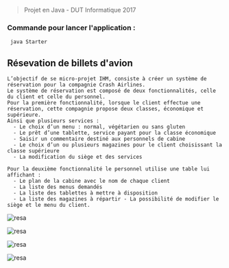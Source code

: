 > Projet en Java - DUT Informatique 2017

### Commande pour lancer l'application :

```
 java Starter
 ```


## Résevation de billets d'avion
```
L’objectif de se micro-projet IHM, consiste à créer un système de réservation pour la compagnie Crash Airlines.
Le système de réservation est composé de deux fonctionnalités, celle du client et celle du personnel.
Pour la première fonctionnalité, lorsque le client effectue une réservation, cette compagnie propose deux classes, économique et supérieure.
Ainsi que plusieurs services :
  - Le choix d’un menu : normal, végétarien ou sans gluten
  - Le prêt d’une tablette, service payant pour la classe économique
  - Saisir un commentaire destiné aux personnels de cabine
  - Le choix d’un ou plusieurs magazines pour le client choisissant la classe supérieure
  - La modification du siège et des services

Pour la deuxième fonctionnalité le personnel utilise une table lui affichant :
  - Le plan de la cabine avec le nom de chaque client
  - La liste des menus demandés
  - La liste des tablettes à mettre à disposition
  - La liste des magazines à répartir - La possibilité de modifier le siège et le menu du client.
```

![resa](img/resa/index-tile.jpg)

![resa](img/resa/eco-horz.jpg)

![resa](img/resa/sup-tile.jpg)

![resa](img/resa/recap.bmp)
